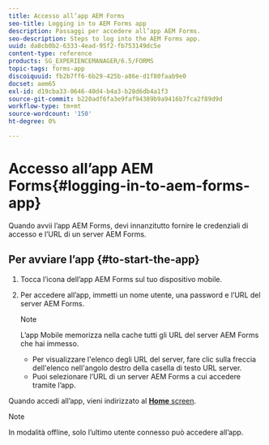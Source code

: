 ```yaml
---
title: Accesso all’app AEM Forms
seo-title: Logging in to AEM Forms app
description: Passaggi per accedere all’app AEM Forms.
seo-description: Steps to log into the AEM Forms app.
uuid: da8cb0b2-6333-4ead-95f2-fb753149dc5e
content-type: reference
products: SG_EXPERIENCEMANAGER/6.5/FORMS
topic-tags: forms-app
discoiquuid: fb2b7ff6-6b29-425b-a86e-d1f80faab9e0
docset: aem65
exl-id: d19cba33-0646-40d4-b4a3-b28d6db4a1f3
source-git-commit: b220adf6fa3e9faf94389b9a9416b7fca2f89d9d
workflow-type: tm+mt
source-wordcount: '150'
ht-degree: 0%

---
```


# Accesso all’app AEM Forms{#logging-in-to-aem-forms-app}

Quando avvii l’app AEM Forms, devi innanzitutto fornire le credenziali di accesso e l’URL di un server AEM Forms.

## Per avviare l’app {#to-start-the-app}

1. Tocca l’icona dell’app AEM Forms sul tuo dispositivo mobile.
1. Per accedere all’app, immetti un nome utente, una password e l’URL del server AEM Forms.

   >[!NOTE]
   >
   >L’app Mobile memorizza nella cache tutti gli URL del server AEM Forms che hai immesso.
   >
   >    * Per visualizzare l&#39;elenco degli URL del server, fare clic sulla freccia dell&#39;elenco nell&#39;angolo destro della casella di testo URL server.
   >    * Puoi selezionare l’URL di un server AEM Forms a cui accedere tramite l’app.


Quando accedi all’app, vieni indirizzato al [**Home** screen](../../forms/using/home-screen.md).

>[!NOTE]
>
>In modalità offline, solo l’ultimo utente connesso può accedere all’app.
